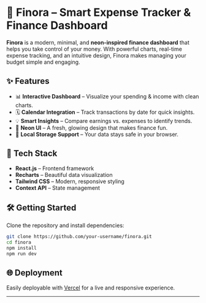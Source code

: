 # 💸 Finora – Smart Expense Tracker & Finance Dashboard

**Finora** is a modern, minimal, and **neon-inspired finance dashboard** that helps you take control of your money. With powerful charts, real-time expense tracking, and an intuitive design, Finora makes managing your budget simple and engaging.

## ✨ Features

* 📊 **Interactive Dashboard** – Visualize your spending & income with clean charts.
* 🗓 **Calendar Integration** – Track transactions by date for quick insights.
* 💡 **Smart Insights** – Compare earnings vs. expenses to identify trends.
* 🎨 **Neon UI** – A fresh, glowing design that makes finance fun.
* 💾 **Local Storage Support** – Your data stays safe in your browser.

## 🚀 Tech Stack

* **React.js** – Frontend framework
* **Recharts** – Beautiful data visualization
* **Tailwind CSS** – Modern, responsive styling
* **Context API** – State management

## 🛠 Getting Started

Clone the repository and install dependencies:

```bash
git clone https://github.com/your-username/finora.git
cd finora
npm install
npm run dev
```

## 🌐 Deployment

Easily deployable with [Vercel](https://vercel.com/) for a live and responsive experience.

---
